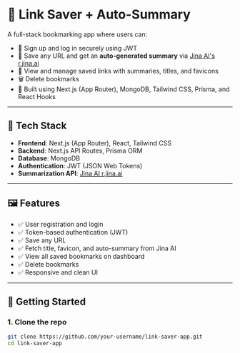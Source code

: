# 🔗 Link Saver + Auto-Summary

A full-stack bookmarking app where users can:

- 🔐 Sign up and log in securely using JWT
- 💾 Save any URL and get an **auto-generated summary** via [Jina AI's r.jina.ai](https://r.jina.ai/)
- 🧠 View and manage saved links with summaries, titles, and favicons
- 🗑️ Delete bookmarks
- 🚀 Built using Next.js (App Router), MongoDB, Tailwind CSS, Prisma, and React Hooks

---

## 🧱 Tech Stack

- **Frontend**: Next.js (App Router), React, Tailwind CSS
- **Backend**: Next.js API Routes, Prisma ORM
- **Database**: MongoDB
- **Authentication**: JWT (JSON Web Tokens)
- **Summarization API**: [Jina AI r.jina.ai](https://r.jina.ai/)

---

## 🖼️ Features

- ✅ User registration and login
- ✅ Token-based authentication (JWT)
- ✅ Save any URL
- ✅ Fetch title, favicon, and auto-summary from Jina AI
- ✅ View all saved bookmarks on dashboard
- ✅ Delete bookmarks
- ✅ Responsive and clean UI

---

## 🚀 Getting Started

### 1. Clone the repo

```bash
git clone https://github.com/your-username/link-saver-app.git
cd link-saver-app

